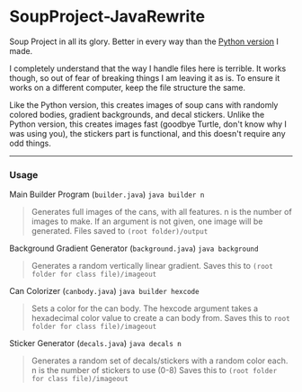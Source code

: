 # SoupProject-JavaRewrite
Soup Project in all its glory. Better in every way than the [Python version](https://github.com/0ak0/SoupProject) I made.

I completely understand that the way I handle files here is terrible. It works though, so out of fear of breaking things I am leaving it as is.
To ensure it works on a different computer, keep the file structure the same.

Like the Python version, this creates images of soup cans with randomly colored bodies, gradient backgrounds, and decal stickers.
Unlike the Python version, this creates images fast (goodbye Turtle, don't know why I was using you), the stickers part is functional, and this doesn't require any odd things.

---

### Usage

Main Builder Program (`builder.java`)
`java builder n`
> Generates full images of the cans, with all features. n is the number of images to make. If an argument is not given, one image will be generated. Files saved to `(root folder)/output`

Background Gradient Generator (`background.java`)
`java background`
> Generates a random vertically linear gradient. Saves this to `(root folder for class file)/imageout`

Can Colorizer (`canbody.java`)
`java builder hexcode`
> Sets a color for the can body. The hexcode argument takes a hexadecimal color value to create a can body from. Saves this to `root folder for class file)/imageout`

Sticker Generator (`decals.java`)
`java decals n`
> Generates a random set of decals/stickers with a random color each. n is the number of stickers to use (0-8) Saves this to `(root folder for class file)/imageout`

